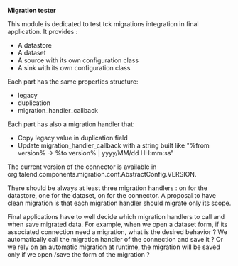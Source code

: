 **Migration tester**

This module is dedicated to test tck migrations integration in final application. It provides :
- A datastore
- A dataset
- A source with its own configuration class
- A sink with its own configuration class

Each part has the same properties structure:
- legacy
- duplication
- migration_handler_callback

Each part has also a migration handler that:
- Copy legacy value in duplication field
- Update migration_handler_callback with a string built like "%from version% -> %to version% | yyyy/MM/dd HH:mm:ss"

The current version of the connector is available in org.talend.components.migration.conf.AbstractConfig.VERSION.

There should be always at least three migration handlers : on for the datastore, one for the dataset, on for the connector.
A proposal to have clean migration is that each migration handler should migrate only its scope.

Final applications have to well decide which migration handlers to call and when save migrated data.
For example, when we open a dataset form, if its associated connection need a migration, what is the desired behavior ?
We automatically call the migration handler of the connection and save it ?
Or we rely on an automatic migration at runtime, the migration will be saved only if we open /save the form of the migration ? 